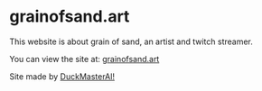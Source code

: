 # grainofsand.art
This website is about grain of sand, an artist and twitch streamer.

You can view the site at: [grainofsand.art](https://grainofsand.art)

Site made by [DuckMasterAl!](https://bduck.xyz)
